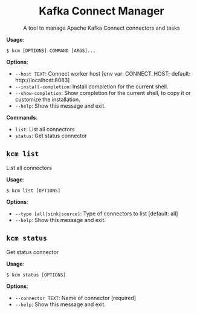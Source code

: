 <h1 align="center">Kafka Connect Manager</h1>
<p align="center">A tool to manage Apache Kafka Connect connectors and tasks</p>

**Usage**:

```console
$ kcm [OPTIONS] COMMAND [ARGS]...
```

**Options**:

-   `--host TEXT`: Connect worker host [env var: CONNECT_HOST; default: http://localhost:8083]
-   `--install-completion`: Install completion for the current shell.
-   `--show-completion`: Show completion for the current shell, to copy it or customize the installation.
-   `--help`: Show this message and exit.

**Commands**:

-   `list`: List all connectors
-   `status`: Get status connector

## `kcm list`

List all connectors

**Usage**:

```console
$ kcm list [OPTIONS]
```

**Options**:

-   `--type [all|sink|source]`: Type of connectors to list [default: all]
-   `--help`: Show this message and exit.

## `kcm status`

Get status connector

**Usage**:

```console
$ kcm status [OPTIONS]
```

**Options**:

-   `--connector TEXT`: Name of connector [required]
-   `--help`: Show this message and exit.

